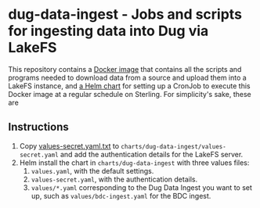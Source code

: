# dug-data-ingest - Jobs and scripts for ingesting data into Dug via LakeFS

This repository contains a [Docker image](./Dockerfile) that contains all the scripts and programs needed to download data from a
source and upload them into a LakeFS instance, and [a Helm chart](./charts/dug-data-ingest) for setting up a CronJob to execute this Docker image
at a regular schedule on Sterling. For simplicity's sake, these are

## Instructions

1. Copy [values-secret.yaml.txt](./charts/dug-data-ingest/values-secret.yaml.txt) to
   `charts/dug-data-ingest/values-secret.yaml` and add the authentication details for
   the LakeFS server.
2. Helm install the chart in `charts/dug-data-ingest` with three values files:
   1. `values.yaml`, with the default settings.
   2. `values-secret.yaml`, with the authentication details.
   3. `values/*.yaml` corresponding to the Dug Data Ingest you want to set up, such as
      `values/bdc-ingest.yaml` for the BDC ingest.
